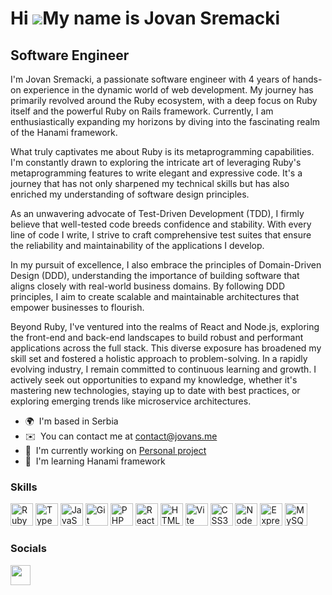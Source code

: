 Hi ![](https://user-images.githubusercontent.com/18350557/176309783-0785949b-9127-417c-8b55-ab5a4333674e.gif)My name is Jovan Sremacki
======================================================================================================================================

Software Engineer
-----------------

I'm Jovan Sremacki, a passionate software engineer with 4 years of hands-on experience in the dynamic world of web development. My journey has primarily revolved around the Ruby ecosystem, with a deep focus on Ruby itself and the powerful Ruby on Rails framework. Currently, I am enthusiastically expanding my horizons by diving into the fascinating realm of the Hanami framework.

What truly captivates me about Ruby is its metaprogramming capabilities. I'm constantly drawn to exploring the intricate art of leveraging Ruby's metaprogramming features to write elegant and expressive code. It's a journey that has not only sharpened my technical skills but has also enriched my understanding of software design principles. 

As an unwavering advocate of Test-Driven Development (TDD), I firmly believe that well-tested code breeds confidence and stability. With every line of code I write, I strive to craft comprehensive test suites that ensure the reliability and maintainability of the applications I develop. 

In my pursuit of excellence, I also embrace the principles of Domain-Driven Design (DDD), understanding the importance of building software that aligns closely with real-world business domains. By following DDD principles, I aim to create scalable and maintainable architectures that empower businesses to flourish. 

Beyond Ruby, I've ventured into the realms of React and Node.js, exploring the front-end and back-end landscapes to build robust and performant applications across the full stack. This diverse exposure has broadened my skill set and fostered a holistic approach to problem-solving. In a rapidly evolving industry, I remain committed to continuous learning and growth. I actively seek out opportunities to expand my knowledge, whether it's mastering new technologies, staying up to date with best practices, or exploring emerging trends like microservice architectures.

*   🌍  I'm based in Serbia
*   ✉️  You can contact me at [contact@jovans.me](mailto:contact@jovans.me)
*   🚀  I'm currently working on [Personal project](http://github.com/Ckojo/validify_me)
*   🧠  I'm learning Hanami framework
  
  ### Skills 
<p align="left">
<a href="https://www.ruby-lang.org/en/" target="_blank" rel="noreferrer"><img src="https://raw.githubusercontent.com/danielcranney/readme-generator/main/public/icons/skills/ruby-colored.svg" width="36" height="36" alt="Ruby" /></a>
<a href="https://www.typescriptlang.org/" target="_blank" rel="noreferrer"><img src="https://raw.githubusercontent.com/danielcranney/readme-generator/main/public/icons/skills/typescript-colored.svg" width="36" height="36" alt="TypeScript" /></a>
<a href="https://developer.mozilla.org/en-US/docs/Web/JavaScript" target="_blank" rel="noreferrer"><img src="https://raw.githubusercontent.com/danielcranney/readme-generator/main/public/icons/skills/javascript-colored.svg" width="36" height="36" alt="JavaScript" /></a>
<a href="https://git-scm.com/" target="_blank" rel="noreferrer"><img src="https://raw.githubusercontent.com/danielcranney/readme-generator/main/public/icons/skills/git-colored.svg" width="36" height="36" alt="Git" /></a>
<a href="https://www.php.net/" target="_blank" rel="noreferrer"><img src="https://raw.githubusercontent.com/danielcranney/readme-generator/main/public/icons/skills/php-colored.svg" width="36" height="36" alt="PHP" /></a>
<a href="https://reactjs.org/" target="_blank" rel="noreferrer"><img src="https://raw.githubusercontent.com/danielcranney/readme-generator/main/public/icons/skills/react-colored.svg" width="36" height="36" alt="React" /></a>
<a href="https://developer.mozilla.org/en-US/docs/Glossary/HTML5" target="_blank" rel="noreferrer"><img src="https://raw.githubusercontent.com/danielcranney/readme-generator/main/public/icons/skills/html5-colored.svg" width="36" height="36" alt="HTML5" /></a>
<a href="https://vitejs.dev/" target="_blank" rel="noreferrer"><img src="https://raw.githubusercontent.com/danielcranney/readme-generator/main/public/icons/skills/vite-colored.svg" width="36" height="36" alt="Vite" /></a>
<a href="https://www.w3.org/TR/CSS/#css" target="_blank" rel="noreferrer"><img src="https://raw.githubusercontent.com/danielcranney/readme-generator/main/public/icons/skills/css3-colored.svg" width="36" height="36" alt="CSS3" /></a>
<a href="https://nodejs.org/en/" target="_blank" rel="noreferrer"><img src="https://raw.githubusercontent.com/danielcranney/readme-generator/main/public/icons/skills/nodejs-colored.svg" width="36" height="36" alt="NodeJS" /></a>
<a href="https://expressjs.com/" target="_blank" rel="noreferrer"><img src="https://raw.githubusercontent.com/danielcranney/readme-generator/main/public/icons/skills/express-colored.svg" width="36" height="36" alt="Express" /></a>
<a href="https://www.mysql.com/" target="_blank" rel="noreferrer"><img src="https://raw.githubusercontent.com/danielcranney/readme-generator/main/public/icons/skills/mysql-colored.svg" width="36" height="36" alt="MySQL" /></a>
</p>
                    
### Socials
                  
                  
<p align="left">
  <a href="https://www.linkedin.com/in/jovan-sremacki" target="_blank" rel="noreferrer"><img src="https://raw.githubusercontent.com/danielcranney/readme-generator/main/public/icons/socials/linkedin.svg" width="32" height="32" /></a>
</p>
